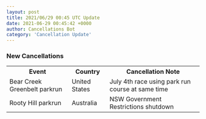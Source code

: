```yaml
---
layout: post
title: 2021/06/29 00:45 UTC Update
date: 2021-06-29 00:45:42 +0000
author: Cancellations Bot
category: 'Cancellation Update'
---
```


<h3>New Cancellations</h3>
<div class='hscrollable'>
<table style='width: 100%'>
    <tr>
        <th>Event</th>
        <th>Country</th>
        <th>Cancellation Note</th>
    </tr>
    <tr>
        <td>Bear Creek Greenbelt parkrun</td>
        <td>United States</td>
        <td>July 4th race using park run course at same time</td>
    </tr>
    <tr>
        <td>Rooty Hill parkrun</td>
        <td>Australia</td>
        <td>NSW Government Restrictions shutdown</td>
    </tr>
</table>
</div>

